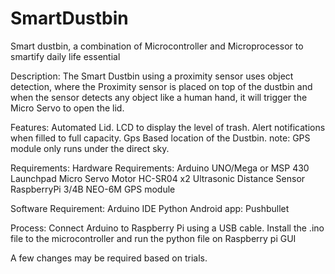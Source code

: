# SmartDustbin
Smart dustbin, a combination of Microcontroller and Microprocessor to smartify daily life essential 

Description: 
The Smart Dustbin using a proximity sensor uses object detection, where the Proximity sensor is placed on top of the dustbin
and when the sensor detects any object like a human hand, it will trigger the Micro Servo to open the lid.

Features:
Automated Lid.
LCD to display the level of trash.
Alert notifications when filled to full capacity.
Gps Based location of the Dustbin. note: GPS module only runs under the direct sky.

Requirements:
Hardware Requirements: 
Arduino UNO/Mega or MSP 430 Launchpad
Micro Servo Motor
HC-SR04 x2 Ultrasonic Distance Sensor
RaspberryPi 3/4B
NEO-6M GPS module

Software Requirement:
Arduino IDE
Python
Android app: Pushbullet

Process:
Connect Arduino to Raspberry Pi using a USB cable.
Install the .ino file to the microcontroller and run the python file on Raspberry pi GUI

A few changes may be required based on trials.

